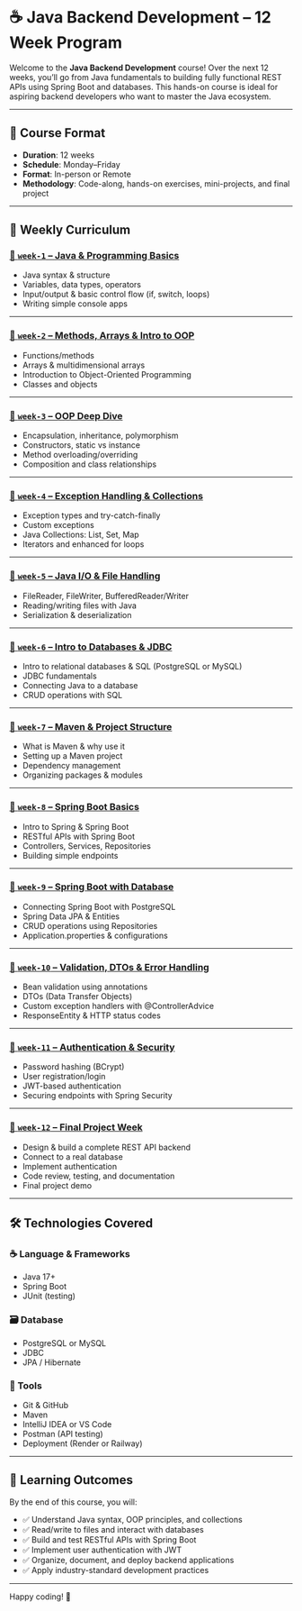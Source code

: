 # ☕ Java Backend Development – 12 Week Program

Welcome to the **Java Backend Development** course! Over the next 12 weeks, you’ll go from Java fundamentals to building fully functional REST APIs using Spring Boot and databases. This hands-on course is ideal for aspiring backend developers who want to master the Java ecosystem.

---

## 📅 Course Format

- **Duration**: 12 weeks
- **Schedule**: Monday–Friday
- **Format**: In-person or Remote
- **Methodology**: Code-along, hands-on exercises, mini-projects, and final project

---

## 🧭 Weekly Curriculum

### [📁 `week-1` – Java & Programming Basics](./week-01/)

- Java syntax & structure
- Variables, data types, operators
- Input/output & basic control flow (if, switch, loops)
- Writing simple console apps

---

### [📁 `week-2` – Methods, Arrays & Intro to OOP](./week-02/)

- Functions/methods
- Arrays & multidimensional arrays
- Introduction to Object-Oriented Programming
- Classes and objects

---

### [📁 `week-3` – OOP Deep Dive](./week-03/)

- Encapsulation, inheritance, polymorphism
- Constructors, static vs instance
- Method overloading/overriding
- Composition and class relationships

---

### [📁 `week-4` – Exception Handling & Collections](./week-04/)

- Exception types and try-catch-finally
- Custom exceptions
- Java Collections: List, Set, Map
- Iterators and enhanced for loops

---

### [📁 `week-5` – Java I/O & File Handling](./week-05/)

- FileReader, FileWriter, BufferedReader/Writer
- Reading/writing files with Java
- Serialization & deserialization

---

### [📁 `week-6` – Intro to Databases & JDBC](./week-06/)

- Intro to relational databases & SQL (PostgreSQL or MySQL)
- JDBC fundamentals
- Connecting Java to a database
- CRUD operations with SQL

---

### [📁 `week-7` – Maven & Project Structure](./week-07/)

- What is Maven & why use it
- Setting up a Maven project
- Dependency management
- Organizing packages & modules

---

### [📁 `week-8` – Spring Boot Basics](./week-08/)

- Intro to Spring & Spring Boot
- RESTful APIs with Spring Boot
- Controllers, Services, Repositories
- Building simple endpoints

---

### [📁 `week-9` – Spring Boot with Database](./week-09/)

- Connecting Spring Boot with PostgreSQL
- Spring Data JPA & Entities
- CRUD operations using Repositories
- Application.properties & configurations

---

### [📁 `week-10` – Validation, DTOs & Error Handling](./week-10/)

- Bean validation using annotations
- DTOs (Data Transfer Objects)
- Custom exception handlers with @ControllerAdvice
- ResponseEntity & HTTP status codes

---

### [📁 `week-11` – Authentication & Security](./week-11/)

- Password hashing (BCrypt)
- User registration/login
- JWT-based authentication
- Securing endpoints with Spring Security

---

### [📁 `week-12` – Final Project Week](./week-12/)

- Design & build a complete REST API backend
- Connect to a real database
- Implement authentication
- Code review, testing, and documentation
- Final project demo

---

## 🛠 Technologies Covered

### ☕ Language & Frameworks

- Java 17+
- Spring Boot
- JUnit (testing)

### 🗃 Database

- PostgreSQL or MySQL
- JDBC
- JPA / Hibernate

### 🔧 Tools

- Git & GitHub
- Maven
- IntelliJ IDEA or VS Code
- Postman (API testing)
- Deployment (Render or Railway)

---

## 🚀 Learning Outcomes

By the end of this course, you will:

- ✅ Understand Java syntax, OOP principles, and collections
- ✅ Read/write to files and interact with databases
- ✅ Build and test RESTful APIs with Spring Boot
- ✅ Implement user authentication with JWT
- ✅ Organize, document, and deploy backend applications
- ✅ Apply industry-standard development practices

---

Happy coding! 🎯
